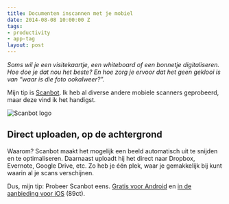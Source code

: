 ```yaml
---
title: Documenten inscannen met je mobiel
date: 2014-08-08 10:00:00 Z
tags:
- productivity
- app-tag
layout: post
---
```


*Soms wil je een visitekaartje, een whiteboard of een bonnetje digitaliseren. Hoe doe je dat nou het beste? En hoe zorg je ervoor dat het geen geklooi is van “waar is die foto ookalweer?”.*

Mijn tip is [Scanbot](https://scanbot.io/en/). Ik heb al diverse andere mobiele scanners geprobeerd, maar deze vind ik het handigst.

![Scanbot logo](https://silvrback.s3.amazonaws.com/uploads/e5e84991-fa68-4a0f-a1a9-b2a141b4489f/scanbot_logo_large.png)

## Direct uploaden, op de achtergrond
Waarom? Scanbot maakt het mogelijk een beeld automatisch uit te snijden en te optimaliseren. Daarnaast uploadt hij het direct naar Dropbox, Evernote, Google Drive, etc. Zo heb je één plek, waar je gemakkelijk bij kunt waarin al je scans verschijnen.

Dus, mijn tip: Probeer Scanbot eens. [Gratis voor Android](https://play.google.com/store/apps/details?id=net.doo.snap) en [in de aanbieding voor iOS](https://itunes.apple.com/app/id834854351) (89ct).